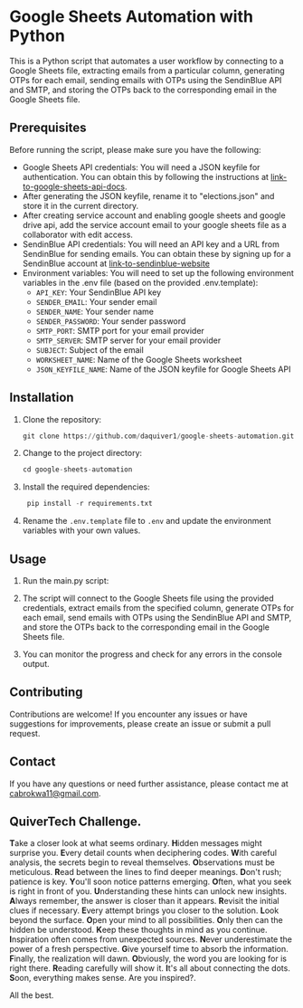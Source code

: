# Google Sheets Automation with Python

This is a Python script that automates a user workflow by connecting to a Google Sheets file, extracting emails from a particular column, generating OTPs for each email, sending emails with OTPs using the SendinBlue API and SMTP, and storing the OTPs back to the corresponding email in the Google Sheets file.

## Prerequisites

Before running the script, please make sure you have the following:

- Google Sheets API credentials: You will need a JSON keyfile for authentication. You can obtain this by following the instructions at [link-to-google-sheets-api-docs](https://developers.google.com/android/management/service-account).
- After generating the JSON keyfile, rename it to "elections.json" and store it in the current directory.
- After creating service account and enabling google sheets and google drive api, add the service account email to your google sheets file as a collaborator with edit access.
- SendinBlue API credentials: You will need an API key and a URL from SendinBlue for sending emails. You can obtain these by signing up for a SendinBlue account at [link-to-sendinblue-website](https://account-app.sendinblue.com/account/login.)
- Environment variables: You will need to set up the following environment variables in the .env file (based on the provided .env.template):
  - `API_KEY`: Your SendinBlue API key
  - `SENDER_EMAIL`: Your sender email
  - `SENDER_NAME`: Your sender name
  - `SENDER_PASSWORD`: Your sender password
  - `SMTP_PORT`: SMTP port for your email provider
  - `SMTP_SERVER`: SMTP server for your email provider
  - `SUBJECT`: Subject of the email
  - `WORKSHEET_NAME`: Name of the Google Sheets worksheet
  - `JSON_KEYFILE_NAME`: Name of the JSON keyfile for Google Sheets API

## Installation

1. Clone the repository:

    ```python
    git clone https://github.com/daquiver1/google-sheets-automation.git
    ```

2. Change to the project directory:

    ```python
    cd google-sheets-automation
    ```

3. Install the required dependencies:

   ```python
    pip install -r requirements.txt
    ```

4. Rename the `.env.template` file to `.env` and update the environment variables with your own values.

## Usage

1. Run the main.py script:

2. The script will connect to the Google Sheets file using the provided credentials, extract emails from the specified column, generate OTPs for each email, send emails with OTPs using the SendinBlue API and SMTP, and store the OTPs back to the corresponding email in the Google Sheets file.

3. You can monitor the progress and check for any errors in the console output.

## Contributing

Contributions are welcome! If you encounter any issues or have suggestions for improvements, please create an issue or submit a pull request.

## Contact

If you have any questions or need further assistance, please contact me at cabrokwa11@gmail.com.

## QuiverTech Challenge. 
**T**ake a closer look at what seems ordinary. **H**idden messages might surprise you. **E**very detail counts when deciphering codes. **W**ith careful analysis, the secrets begin to reveal themselves. **O**bservations must be meticulous. **R**ead between the lines to find deeper meanings. **D**on't rush; patience is key. **Y**ou'll soon notice patterns emerging. **O**ften, what you seek is right in front of you. **U**nderstanding these hints can unlock new insights. **A**lways remember, the answer is closer than it appears. **R**evisit the initial clues if necessary. **E**very attempt brings you closer to the solution. **L**ook beyond the surface. **O**pen your mind to all possibilities. **O**nly then can the hidden be understood. **K**eep these thoughts in mind as you continue. **I**nspiration often comes from unexpected sources. **N**ever underestimate the power of a fresh perspective. **G**ive yourself time to absorb the information. **F**inally, the realization will dawn. **O**bviously, the word you are looking for is right there. **R**eading carefully will show it. **I**t's all about connecting the dots. **S**oon, everything makes sense. Are you inspired?.

All the best. 
